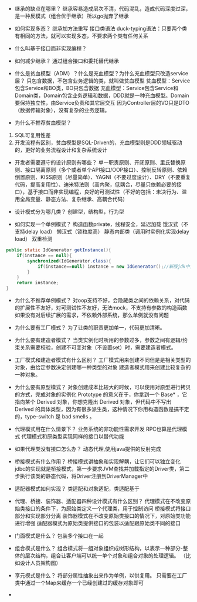 - 继承的缺点在哪里？
继承容易造成层次不清，代码混乱，造成代码深度过深，是一种反模式（组合优于继承）所以go抛弃了继承
- 如何实现多态？
继承加方法重写
接口类语法
duck-typing语法：只要两个类有相同的方法，就可以实现多态，不要求两个类有任何关系
- 什么叫基于接口而非实现编程？
- 如何减少继承？
通过组合接口和委托替代继承
- 什么是贫血模型（ADM）？什么是充血模型？为什么充血模型只改造service层？
只包含数据，不包含业务逻辑的类，就叫做贫血模型
贫血模型：Service包含Service和BO类，BO只包含数据
充血模型：Service包含Service和Domain类，Domain包含业务逻辑和数据，DDD就是一种充血模型。Domain要保持独立性，由Service负责和其它层交互
因为Controller层的VO只是DTO（数据传输对象），没有复杂的业务逻辑。

- 为什么不推荐贫血模型？
1. SQL可复用性差
2. 开发流程有区别，贫血模型是SQL-Driven的，充血模型则是DDD领域驱动的，更好的业务流程设计和复杂系统设计

- 开发者需要遵守的设计原则有哪些？
单一职责原则、开闭原则、里氏替换原则、接口隔离原则（多个或者单个API接口/OOP接口）、控制反转原则、依赖倒置原则、KISS原则（尽量简单）、YAGNI（不要过度设计）、DRY（不要重复代码，提高复用性）、迪米特法则（高内聚，低耦合，尽量只依赖必要的接口），基于接口而非实现编程，良好的可测试性（不好的包括：未决行为、滥用全局变量、静态方法、复杂继承、高耦合代码）


- 设计模式分为哪几类？
创建型，结构型，行为型

- 如何实现一个单例模式？
构造函数private，线程安全，延迟加载
饿汉式（不支持delay load）
懒汉式（锁粒度高）
静态内部类（调用时实例化实现delay load）
双重检测
```java
public static IdGenerator getInstance(){
    if(instance == null){
        synchronized(IdGenerator.class){
            if(instance==null) instance = new IdGenerator();//新版jdk中，此步是原子的
        }
    }
    return instance;
}
```

- 为什么不推荐单例模式？
对oop支持不好，会隐藏类之间的依赖关系，对代码的扩展性不友好，对可测试性不友好，无法mock，不支持有参数的构造函数
如果没有对后续扩展的需求，不依赖外部系统，那么单例就没有问题

- 为什么要有工厂模式？
为了让类的职责更加单一，代码更加清晰。

- 为什么要有建造者模式？
当类实例化时所用的参数过多，参数之间有逻辑/约束关系需要校验，创建不可变对象（不设置set）时，需要建造者模式。

- 工厂模式和建造者模式有什么区别？
工厂模式用来创建不同但是是相关类型的对象，由给定参数决定创建哪一种类型的对象
建造者模式用来创建比较复杂的一种对象。

- 为什么要有原型模式？
对象创建成本比较大的时候，可以使用对原型进行拷贝的方式，完成对象的实例化
Prototype 的意义在于，你拿到一个 Base* ，它指向某个 Derived 对象，你想克隆出 Derived 对象，但代码中不写出 Derived 的具体类型，因为有很多派生类，这种情况下你用构造函数是搞不定的，type-switch 是 bad smells 。

- 代理模式用在什么情景下？
业务系统的非功能性需求开发
RPC也算是代理模式
代理模式和原类型实现同样的接口以替代功能

- 如果代理类没有接口怎么办？
动态代理,使用java提供的反射完成

- 桥接模式有什么作用？
桥接模式讲抽象和实现解耦，让它们可以独立变化
jdbc的实现就是桥接模式，第一步要求JVM查找并加载指定的Driver类，第二步执行该类的静态代码，将Driver注册到DriverManager中

- 适配器模式如何实现？
类适配和对象适配，类适配基于

- 代理、桥接、装饰器、适配器四种设计模式有什么区别？
代理模式在不改变原始类接口的条件下，为原始类定义一个代理类，用于控制访问
桥接模式将接口部分和实现部分分离
装饰器模式在不改变原始类接口的情况下，对原始类功能进行增强
适配器模式为原始类提供接口的包装以适配跟原始类不同的接口

- 门面模式是什么？
包装多个接口在一起

- 组合模式是什么？
组合模式将一组对象组织成树形结构，以表示一种部分-整体的层次结构，组合让客户端可以统一单个对象和组合对象的处理逻辑。
（比如设计人员架构图）

- 享元模式是什么？
将部分属性抽象出来作为单例，以供复用。
只需要在工厂类中通过一个Map来缓存一个已经创建过的缓存对象即可

- 
